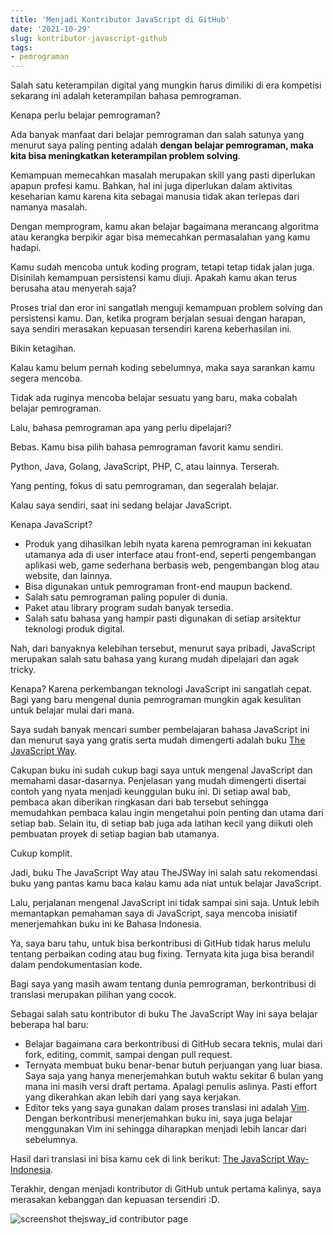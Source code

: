 ```yaml
---
title: 'Menjadi Kontributor JavaScript di GitHub'
date: '2021-10-29'
slug: kontributor-javascript-github
tags: 
- pemrograman
---
```


Salah satu keterampilan digital yang mungkin harus dimiliki di era kompetisi sekarang ini adalah keterampilan bahasa pemrograman. 

Kenapa perlu belajar pemrograman?

Ada banyak manfaat dari belajar pemrograman dan salah satunya yang menurut saya paling penting adalah **dengan belajar pemrograman, maka kita bisa meningkatkan keterampilan problem solving**.

Kemampuan memecahkan masalah merupakan skill yang pasti diperlukan apapun profesi kamu. Bahkan, hal ini juga diperlukan dalam aktivitas keseharian kamu karena kita sebagai manusia tidak akan terlepas dari namanya masalah. 

Dengan memprogram, kamu akan belajar bagaimana merancang algoritma atau kerangka berpikir agar bisa memecahkan permasalahan yang kamu hadapi.

Kamu sudah mencoba untuk koding program, tetapi tetap tidak jalan juga. Disinilah kemampuan persistensi kamu diuji. Apakah kamu akan terus berusaha atau menyerah saja?

Proses trial dan eror ini sangatlah menguji kemampuan problem solving dan persistensi kamu. Dan, ketika program berjalan sesuai dengan harapan, saya sendiri merasakan kepuasan tersendiri karena keberhasilan ini.

Bikin ketagihan.

Kalau kamu belum pernah koding sebelumnya, maka saya sarankan kamu segera mencoba.

Tidak ada ruginya mencoba belajar sesuatu yang baru, maka cobalah belajar pemrograman.

Lalu, bahasa pemrograman apa yang perlu dipelajari?

Bebas. Kamu bisa pilih bahasa pemrograman favorit kamu sendiri.

Python, Java, Golang, JavaScript, PHP, C, atau lainnya. Terserah.

Yang penting, fokus di satu pemrograman, dan segeralah belajar.

Kalau saya sendiri, saat ini sedang belajar JavaScript. 

Kenapa JavaScript?

* Produk yang dihasilkan lebih nyata karena pemrograman ini kekuatan utamanya ada di user interface atau front-end, seperti pengembangan aplikasi web, game sederhana berbasis web, pengembangan blog atau website, dan lainnya.
* Bisa digunakan untuk pemrograman front-end maupun backend.
* Salah satu pemrograman paling populer di dunia.
* Paket atau library program sudah banyak tersedia.
* Salah satu bahasa yang hampir pasti digunakan di setiap arsitektur teknologi produk digital.

Nah, dari banyaknya kelebihan tersebut, menurut saya pribadi, JavaScript merupakan salah satu bahasa yang kurang mudah dipelajari dan agak tricky.

Kenapa? Karena perkembangan teknologi JavaScript ini sangatlah cepat. Bagi yang baru mengenal dunia pemrograman mungkin agak kesulitan untuk belajar mulai dari mana.

Saya sudah banyak mencari sumber pembelajaran bahasa JavaScript ini dan menurut saya yang gratis serta mudah dimengerti adalah buku [The JavaScript Way](https://github.com/thejsway/).  

Cakupan buku ini sudah cukup bagi saya untuk mengenal JavaScript dan memahami dasar-dasarnya. Penjelasan yang mudah dimengerti disertai contoh yang nyata menjadi keunggulan buku ini. Di setiap awal bab, pembaca akan diberikan ringkasan dari bab tersebut sehingga memudahkan pembaca kalau ingin mengetahui poin penting dan utama dari setiap bab. Selain itu, di setiap bab juga ada latihan kecil yang diikuti oleh pembuatan proyek di setiap bagian bab utamanya.

Cukup komplit.

Jadi, buku The JavaScript Way atau TheJSWay ini salah satu rekomendasi buku yang pantas kamu baca kalau kamu ada niat untuk belajar JavaScript.

Lalu, perjalanan mengenal JavaScript ini tidak sampai sini saja. Untuk lebih memantapkan pemahaman saya di JavaScript, saya mencoba inisiatif menerjemahkan buku ini ke Bahasa Indonesia.

Ya, saya baru tahu, untuk bisa berkontribusi di GitHub tidak harus melulu tentang perbaikan coding atau bug fixing. Ternyata kita juga bisa berandil dalam pendokumentasian kode.

Bagi saya yang masih awam tentang dunia pemrograman, berkontribusi di translasi merupakan pilihan yang cocok.

Sebagai salah satu kontributor di buku The JavaScript Way ini saya belajar beberapa hal baru:

* Belajar bagaimana cara berkontribusi di GitHub secara teknis, mulai dari fork, editing, commit, sampai dengan pull request.
* Ternyata membuat buku benar-benar butuh perjuangan yang luar biasa. Saya saja yang hanya menerjemahkan butuh waktu sekitar 6 bulan yang mana ini masih versi draft pertama. Apalagi penulis aslinya. Pasti effort yang dikerahkan akan lebih dari yang saya kerjakan.
* Editor teks yang saya gunakan dalam proses translasi ini adalah [Vim](https://www.vim.org/). Dengan berkontribusi menerjemahkan buku ini, saya juga belajar menggunakan Vim ini sehingga diharapkan menjadi lebih lancar dari sebelumnya.

Hasil dari translasi ini bisa kamu cek di link berikut: [The JavaScript Way-Indonesia](https://github.com/thejsway/thejsway_id).

Terakhir, dengan menjadi kontributor di GitHub untuk pertama kalinya, saya merasakan kebanggan dan kepuasan tersendiri :D.

![screenshot thejsway_id contributor page](/post/contribute_files/contribute.jpg)
